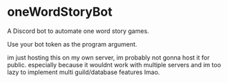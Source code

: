 # oneWordStoryBot
A Discord bot to automate one word story games.

Use your bot token as the program argument.

im just hosting this on my own server, im probably not gonna host it for public.
especially because it wouldnt work with multiple servers and im too lazy to implement multi guild/database features lmao.
